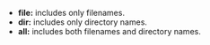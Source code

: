 - **file:** includes only filenames.
- **dir:** includes only directory names.
- **all:** includes both filenames and directory names.